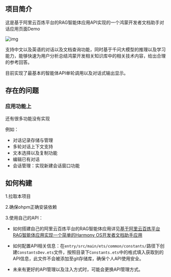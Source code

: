 ## 项目简介
这是基于阿里云百炼平台的RAG智能体应用API实现的一个鸿蒙开发者文档助手对话应用页面Demo

![img](https://img2023.cnblogs.com/blog/3416663/202502/3416663-20250210163326062-605433814.gif)

支持中文以及英语的对话以及文档查询功能，同时基于千问大模型的推理以及学习能力，能够快速为用户分析总结鸿蒙开发相关知识库中的相关技术内容，给出合理的参考回答。

目前实现了最基本的智能体API单轮调用以及对话式输出显示。

## 存在的问题
### 应用功能上
还有很多功能没有实现

例如：
- 对话记录存储与管理
- 多轮对话上下文支持
- 文本选择以及复制功能
- 编辑已有对话
- 会话管理：实现新建会话窗口功能

## 如何构建
1.拉取本项目

2.确保ohpm正确安装依赖

3.使用自己的API：
- 如何搭建自己的阿里云百炼平台的RAG智能体应用详见[基于阿里云百炼平台RAG智能体应用实现一个简单的Harmony OS开发者文档助手应用](https://www.cnblogs.com/ouyangzhiyong/p/18699545)

- 如何配置API相关信息：在`entry/src/main/ets/common/constants/`路径下创建`ConstantsDev.ets`文件，按照目录下`Constants.ets`中的格式填入获取到的API信息，此文件不会被添加至git存储库，确保个人API使用安全。
- 未来有更好的API管理以及注入方式时，可能会更换API管理方式。






